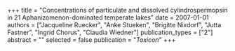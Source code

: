 +++
title = "Concentrations of particulate and dissolved cylindrospermopsin in 21 Aphanizomenon-dominated temperate lakes"
date = 2007-01-01
authors = ["Jacqueline Ruecker", "Anke Stueken", "Brigitte Nixdorf", "Jutta Fastner", "Ingrid Chorus", "Claudia Wiedner"]
publication_types = ["2"]
abstract = ""
selected = false
publication = "*Toxicon*"
+++

